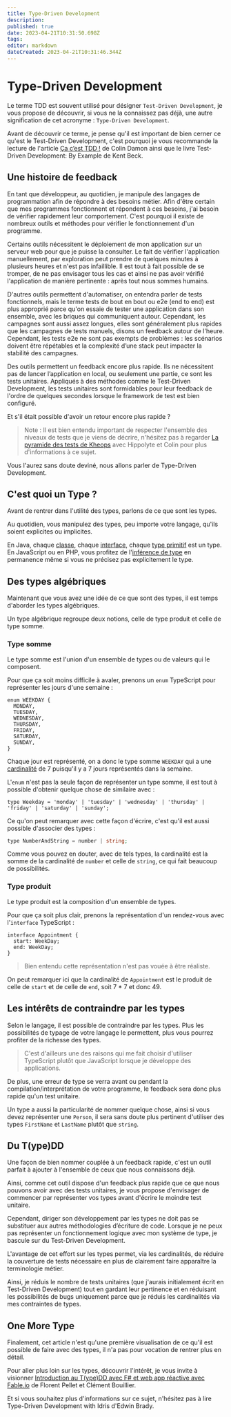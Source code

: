 ```yaml
---
title: Type-Driven Development
description: 
published: true
date: 2023-04-21T10:31:50.698Z
tags: 
editor: markdown
dateCreated: 2023-04-21T10:31:46.344Z
---
```


# Type-Driven Development

Le terme TDD est souvent utilisé pour désigner `Test-Driven Development`, je vous propose de découvrir, si vous ne la connaissez pas déjà, une autre signification de cet acronyme : `Type-Driven Development`.

Avant de découvrir ce terme, je pense qu'il est important de bien cerner ce qu'est le Test-Driven Development, c'est pourquoi je vous recommande la lecture de l'article [Ça c’est TDD !](https://blog.ippon.fr/2021/02/05/ca-cest-tdd/) de Colin Damon ainsi que le livre Test-Driven Development: By Example de Kent Beck.

## Une histoire de feedback
En tant que développeur, au quotidien, je manipule des langages de programmation afin de répondre à des besoins métier. Afin d'être certain que mes programmes fonctionnent et répondent à ces besoins, j'ai besoin de vérifier rapidement leur comportement. C'est pourquoi il existe de nombreux outils et méthodes pour vérifier le fonctionnement d'un programme.

Certains outils nécessitent le déploiement de mon application sur un serveur web pour que je puisse la consulter. Le fait de vérifier l'application manuellement, par exploration peut prendre de quelques minutes à plusieurs heures et n'est pas infaillible. Il est tout à fait possible de se tromper, de ne pas envisager tous les cas et ainsi ne pas avoir vérifié l'application de manière pertinente : après tout nous sommes humains.

D'autres outils permettent d'automatiser, on entendra parler de tests fonctionnels, mais le terme tests de bout en bout ou e2e (end to end) est plus approprié parce qu'on essaie de tester une application dans son ensemble, avec les briques qui communiquent autour. Cependant, les campagnes sont aussi assez longues, elles sont généralement plus rapides que les campagnes de tests manuels, disons un feedback autour de l'heure. Cependant, les tests e2e ne sont pas exempts de problèmes : les scénarios doivent être répétables et la complexité d’une stack peut impacter la stabilité des campagnes.

Des outils permettent un feedback encore plus rapide. Ils ne nécessitent pas de lancer l’application en local, ou seulement une partie, ce sont les tests unitaires. Appliqués à des méthodes comme le Test-Driven Development, les tests unitaires sont formidables pour leur feedback de l'ordre de quelques secondes lorsque le framework de test est bien configuré.

Et s'il était possible d'avoir un retour encore plus rapide ?

> Note : Il est bien entendu important de respecter l'ensemble des niveaux de tests que je viens de décrire, n'hésitez pas à regarder [La pyramide des tests de Kheops](https://www.youtube.com/watch?v=rfRgJk251pw) avec Hippolyte et Colin pour plus d'informations à ce sujet.

Vous l'aurez sans doute deviné, nous allons parler de Type-Driven Development.

## C'est quoi un Type ?
Avant de rentrer dans l'utilité des types, parlons de ce que sont les types.

Au quotidien, vous manipulez des types, peu importe votre langage, qu'ils soient explicites ou implicites.

En Java, chaque [classe](https://fr.wikipedia.org/wiki/Classe_(informatique)), chaque [interface](https://fr.wikipedia.org/wiki/Interface_(programmation_orient%C3%A9e_objet)), chaque [type primitif](https://fr.wikipedia.org/wiki/Type_(informatique)#Types_pr%C3%A9d%C3%A9finis) est un type. En JavaScript ou en PHP, vous profitez de l'[inférence de type](https://fr.wikipedia.org/wiki/Inf%C3%A9rence_de_types) en permanence même si vous ne précisez pas explicitement le type.

## Des types algébriques
Maintenant que vous avez une idée de ce que sont des types, il est temps d'aborder les types algébriques.

Un type algébrique regroupe deux notions, celle de type produit et celle de type somme.

### Type somme
Le type somme est l'union d'un ensemble de types ou de valeurs qui le composent.

Pour que ça soit moins difficile à avaler, prenons un `enum` TypeScript pour représenter les jours d'une semaine :

```
enum WEEKDAY {
  MONDAY,
  TUESDAY,
  WEDNESDAY,
  THURSDAY,
  FRIDAY,
  SATURDAY,
  SUNDAY,
}
```

Chaque jour est représenté, on a donc le type somme `WEEKDAY` qui a une [cardinalité](https://fr.wikipedia.org/wiki/Cardinalit%C3%A9_(math%C3%A9matiques)) de 7 puisqu'il y a 7 jours représentés dans la semaine.

L'`enum` n'est pas la seule façon de représenter un type somme, il est tout à possible d'obtenir quelque chose de similaire avec :

```
type Weekday = 'monday' | 'tuesday' | 'wednesday' | 'thursday' | 'friday' | 'saturday' | 'sunday';
```

Ce qu'on peut remarquer avec cette façon d'écrire, c'est qu'il est aussi possible d'associer des types :

```php
type NumberAndString = number | string;
```
Comme vous pouvez en douter, avec de tels types, la cardinalité est la somme de la cardinalité de `number` et celle de `string`, ce qui fait beaucoup de possibilités.

### Type produit
Le type produit est la composition d'un ensemble de types.

Pour que ça soit plus clair, prenons la représentation d'un rendez-vous avec l'`interface` TypeScript :

```
interface Appointment {
  start: WeekDay;
  end: WeekDay;
}
```

> Bien entendu cette représentation n'est pas vouée à être réaliste.

On peut remarquer ici que la cardinalité de `Appointment` est le produit de celle de `start` et de celle de `end`, soit 7 * 7 et donc 49.

## Les intérêts de contraindre par les types
Selon le langage, il est possible de contraindre par les types. Plus les possibilités de typage de votre langage le permettent, plus vous pourrez profiter de la richesse des types.

> C'est d'ailleurs une des raisons qui me fait choisir d'utiliser TypeScript plutôt que JavaScript lorsque je développe des applications.

De plus, une erreur de type se verra avant ou pendant la compilation/interprétation de votre programme, le feedback sera donc plus rapide qu'un test unitaire.

Un type a aussi la particularité de nommer quelque chose, ainsi si vous devez représenter une `Person`, il sera sans doute plus pertinent d'utiliser des types `FirstName` et `LastName` plutôt que `string`.

## Du T(ype)DD
Une façon de bien nommer couplée à un feedback rapide, c'est un outil parfait à ajouter à l'ensemble de ceux que nous connaissons déjà.

Ainsi, comme cet outil dispose d'un feedback plus rapide que ce que nous pouvons avoir avec des tests unitaires, je vous propose d'envisager de commencer par représenter vos types avant d'écrire le moindre test unitaire.

Cependant, diriger son développement par les types ne doit pas se substituer aux autres méthodologies d’écriture de code. Lorsque je ne peux pas représenter un fonctionnement logique avec mon système de type, je bascule sur du Test-Driven Development.

L'avantage de cet effort sur les types permet, via les cardinalités, de réduire la couverture de tests nécessaire en plus de clairement faire apparaître la terminologie métier.

Ainsi, je réduis le nombre de tests unitaires (que j'aurais initialement écrit en Test-Driven Development) tout en gardant leur pertinence et en réduisant les possibilités de bugs uniquement parce que je réduis les cardinalités via mes contraintes de types.

## One More Type
Finalement, cet article n'est qu'une première visualisation de ce qu'il est possible de faire avec des types, il n'a pas pour vocation de rentrer plus en détail.

Pour aller plus loin sur les types, découvrir l'intérêt, je vous invite à visionner [Introduction au T(ype)DD avec F# et web app réactive avec Fable.io](https://mixitconf.org/2019/introduction-au-t-ype-dd-avec-f-et-web-app-reactive-avec-fable-io) de Florent Pellet et Clément Bouillier.

Et si vous souhaitez plus d'informations sur ce sujet, n'hésitez pas à lire Type-Driven Development with Idris d'Edwin Brady.